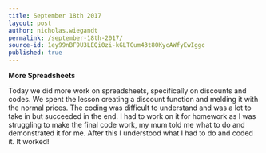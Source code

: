 ```yaml
---
title: September 18th 2017
layout: post
author: nicholas.wiegandt
permalink: /september-18th-2017/
source-id: 1ey99nBF9U3LEQi0zi-kGLTCum43t8OKycAWfyEwIggc
published: true
---
```

**More Spreadsheets**

Today we did more work on spreadsheets, specifically on discounts and codes. We spent the lesson creating a discount function and melding it with the normal prices. The coding was difficult to understand and was a lot to take in but succeeded in the end. I had to work on it for homework as I was struggling to make the final code work, my mum told me what to do and demonstrated it for me. After this I understood what I had to do and coded it. It worked!

